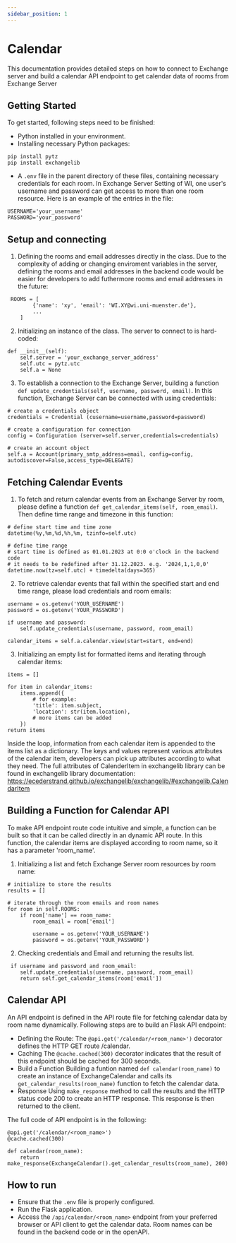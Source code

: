 ```yaml
---
sidebar_position: 1
---
```


# Calendar

This documentation provides detailed steps on how to connect to Exchange server and build a calendar API endpoint to get calendar data of rooms from Exchange Server

## Getting Started
To get started, following steps need to be finished:

- Python installed in your environment.
- Installing necessary Python packages:
```shell
pip install pytz
pip install exchangelib
```
- A `.env` file in the parent directory of these files, containing necessary credentials for each room. In Exchange Server Setting of WI, one user's username and password can get access to more than one room resource. Here is an example of the entries in the file:
 ```shell
USERNAME='your_username'
PASSWORD='your_password'
```

## Setup and connecting

1. Defining the rooms and email addresses directly in the class. Due to the complexity of adding or changing enviroment variables in the server, defining the rooms and email addresses in the backend code would be easier for developers to add futhermore rooms and email addresses in the future:
```shell
 ROOMS = [
        {'name': 'xy', 'email': 'WI.XY@wi.uni-muenster.de'},
        ...
    ]
```
2. Initializing an instance of the class. The server to connect to is hard-coded:
```shell
def __init__(self):
    self.server = 'your_exchange_server_address'
    self.utc = pytz.utc 
    self.a = None
```
3. To establish a connection to the Exchange Server, building a function `def update_credentials(self, username, password, email)`. In this function, Exchange Server can be connected with using credentials:
```shell 
# create a credentials object    
credentials = Credential (cusername=username,password=password)
```
```shell
# create a configuration for connection
config = Configuration (server=self.server,credentials=credentials)
```
```shell
# create an account object
self.a = Account(primary_smtp_address=email, config=config, autodiscover=False,access_type=DELEGATE)
```
## Fetching Calendar Events

1. To fetch and return calendar events from an Exchange Server by room, please define a function `def get_calendar_items(self, room_email)`. Then define time range and timezone in this function:
```shell
# define start time and time zone
datetime(%y,%m,%d,%h,%m, tzinfo=self.utc)
```
```shell
# define time range
# start time is defined as 01.01.2023 at 0:0 o'clock in the backend code
# it needs to be redefined after 31.12.2023. e.g. '2024,1,1,0,0'
datetime.now(tz=self.utc) + timedelta(days=365)
```
2. To retrieve calendar events that fall within the specified start and end time range, please load credentials and room emails:
```shell
username = os.getenv('YOUR_USERNAME')
password = os.getenv('YOUR_PASSWORD')

if username and password:
    self.update_credentials(username, password, room_email)

calendar_items = self.a.calendar.view(start=start, end=end)
```
3. Initializing an empty list for formatted items and iterating through calendar items:
```shell
items = []

for item in calendar_items:
    items.append({
        # for example:
        'title': item.subject,
        'location': str(item.location),
        # more items can be added          
    })
return items
```
Inside the loop, information from each calendar item is appended to the items list as a dictionary. The keys and values represent various attributes of the calendar item, developers can pick up attributes according to what they need. The full attributes of CalenderItem in exchangelib library can be found in exchangelib library documentation: https://ecederstrand.github.io/exchangelib/exchangelib/#exchangelib.CalendarItem

## Building a Function for Calendar API
To make API endpoint route code intuitive and simple, a function can be built so that it can be called directly in an dynamic API route. In this function, the calendar items are displayed according to room name, so it has a parameter 'room_name'.

1. Initializing a list and fetch Exchange Server room resources by room name:
```shell
# initialize to store the results
results = []

# iterate through the room emails and room names
for room in self.ROOMS:
    if room['name'] == room_name:
        room_email = room['email']

        username = os.getenv('YOUR_USERNAME')
        password = os.getenv('YOUR_PASSWORD')
```
2. Checking credentials and Email and returning the results list.
```shell
 if username and password and room_email:
    self.update_credentials(username, password, room_email)
    return self.get_calendar_items(room['email'])
```

## Calendar API
An API endpoint is defined in the API route file for fetching calendar data by room name dynamically. Following steps are to build an Flask API endpoint:

- Defining the Route: 
The `@api.get('/calendar/<room_name>')` decorator defines the HTTP GET route /calendar.
- Caching
The `@cache.cached(300)` decorator indicates that the result of this endpoint should be cached for 300 seconds.
- Build a Function
Building a funtion named `def calendar(room_name)` to create an instance of ExchangeCalendar and calls its `get_calendar_results(room_name)` function to fetch the calendar data. 
- Response 
Using `make_response` method to call the results and the HTTP status code 200 to create an HTTP response. This response is then returned to the client.

The full code of API endpoint is in the following:
```shell
@api.get('/calendar/<room_name>')  
@cache.cached(300)

def calendar(room_name):
    return make_response(ExchangeCalendar().get_calendar_results(room_name), 200)
```

## How to run

- Ensure that the `.env` file is properly configured.
- Run the Flask application.
- Access the `/api/calendar/<room_name>` endpoint from your preferred browser or API client to get the calendar data. Room names can be found in the backend code or in the openAPI.